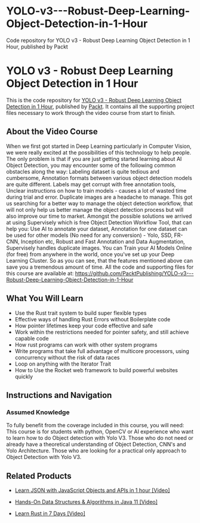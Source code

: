 # YOLO-v3---Robust-Deep-Learning-Object-Detection-in-1-Hour
Code repository for YOLO v3 - Robust Deep Learning Object Detection in 1 Hour, published by Packt
# YOLO v3 - Robust Deep Learning Object Detection in 1 Hour
This is the code repository for [YOLO v3 - Robust Deep Learning Object Detection in 1 Hour](), published by [Packt](https://www.packtpub.com/?utm_source=github). It contains all the supporting project files necessary to work through the video course from start to finish.
## About the Video Course
When we first got started in Deep Learning particularly in Computer Vision, we were really excited at the possibilities of this technology to help people. The only problem is that if you are just getting started learning about AI Object Detection, you may encounter some of the following common obstacles along the way:
Labeling dataset is quite tedious and cumbersome,
Annotation formats between various object detection models are quite different.
Labels may get corrupt with free annotation tools,
Unclear instructions on how to train models - causes a lot of wasted time during trial and error.
Duplicate images are a headache to manage.
This got us searching for a better way to manage the object detection workflow, that will not only help us better manage the object detection process but will also improve our time to market.
Amongst the possible solutions we arrived at using Supervisely which is free Object Detection Workflow Tool, that can help you:
Use AI to annotate your dataset,
Annotation for one dataset can be used for other models (No need for any conversion) - Yolo, SSD, FR-CNN, Inception etc,
Robust and Fast Annotation and Data Augmentation,
Supervisely handles duplicate images.
You can Train your AI Models Online (for free) from anywhere in the world, once you've set up your Deep Learning Cluster.
So as you can see, that the features mentioned above can save you a tremendous amount of time. 
All the code and supporting files for this course are available at: https://github.com/PacktPublishing/YOLO-v3---Robust-Deep-Learning-Object-Detection-in-1-Hour

<H2>What You Will Learn</H2>
<DIV class=book-info-will-learn-text>
<UL>
<LI>Use the Rust trait system to build super flexible types 
<LI>Effective ways of handling Rust Errors without Boilerplate code 
<LI>How pointer lifetimes keep your code effective and safe 
<LI>Work within the restrictions needed for pointer safety, and still achieve capable code 
<LI>How rust programs can work with other system programs 
<LI>Write programs that take full advantage of multicore processors, using concurrency without the risk of data races 
<LI>Loop on anything with the Iterator Trait 
<LI>How to Use the Rocket web framework to build powerful websites quickly </LI></UL></DIV>

## Instructions and Navigation
### Assumed Knowledge
To fully benefit from the coverage included in this course, you will need:<br/>
This course is for students with python, OpenCV or AI experience who want to learn how to do Object detection with Yolo V3. Those who do not need or already have a theoretical understanding of Object Detection, CNN's and Yolo Architecture. Those who are looking for a practical only approach to Object Detection with Yolo V3.

    

## Related Products
* [Learn JSON with JavaScript Objects and APIs in 1 hour [Video]](https://www.packtpub.com/application-development/learn-rust-7-days-video?utm_source=github&utm_medium=repository&utm_campaign=9781789805499)

* [Hands-On Data Structures & Algorithms in Java 11 [Video]](https://www.packtpub.com/application-development/learn-rust-7-days-video?utm_source=github&utm_medium=repository&utm_campaign=9781789805499)

* [Learn Rust in 7 Days [Video]](https://www.packtpub.com/application-development/learn-rust-7-days-video?utm_source=github&utm_medium=repository&utm_campaign=9781789805499)

